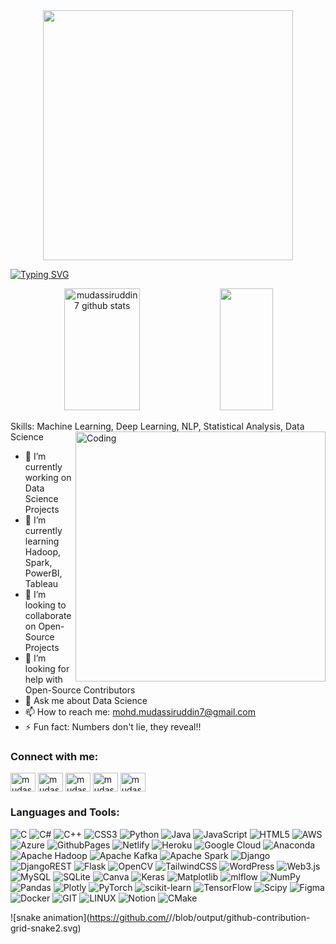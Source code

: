 <div align="center"> <img src='https://memer-new.vercel.app/' style="height: 400px;"/> </div>

[![Typing SVG](https://readme-typing-svg.herokuapp.com/?color=f5f5f7&size=35&center=true&vCenter=true&width=1000&lines=Hey,+I'm+Mudassiruddin!!🌐✨;Full-Time+Data+Geek+!!;+I+make+sense+out+of+data+chaos!!;Let+the+madness+begins!!+🎪🤹‍♂️+:%29)](https://git.io/typing-svg)

<div align="center">  
  <img width="49%" height="195px" src="https://github-readme-stats.vercel.app/api?username=mudassiruddin7&show_icons=true&count_private=true&hide_border=true&title_color=0066cc&icon_color=f5f5f7&text_color=424245&bg_color=f5f5f7" alt="mudassiruddin7 github stats" /> 
  <img width="41%" height="195px" src="https://github-readme-stats.vercel.app/api/top-langs/?username=mudassiruddin7&layout=compact&hide_border=true&title_color=0066cc&text_color=424245&bg_color=f5f5f7" />
</div>

Skills: Machine Learning, Deep Learning, NLP, Statistical Analysis, Data Science
<img align="right" alt="Coding" width="400" src="https://quotes-github-readme.vercel.app/api?type=horizontal&theme=dark">
- 🔭 I’m currently working on Data Science Projects 
- 🌱 I’m currently learning Hadoop, Spark, PowerBI, Tableau
- 👯 I’m looking to collaborate on Open-Source Projects  
- 🤔 I’m looking for help with Open-Source Contributors 
- 💬 Ask me about Data Science 
- 📫 How to reach me: mohd.mudassiruddin7@gmail.com 
- ⚡ Fun fact: Numbers don't lie, they reveal!!

<h3 align="left">Connect with me:</h3>
<p align="left">
<a href="https://github.com/mudassiruddin7" target="blank"><img align="center" src="https://cdn.jsdelivr.net/npm/simple-icons@3.0.1/icons/github.svg" alt="mudassiruddin7" height="30" width="40" /></a>
<a href="https://linkedin.com/in/mudassiruddin21" target="blank"><img align="center" src="https://cdn.jsdelivr.net/npm/simple-icons@3.0.1/icons/linkedin.svg" alt="mudassiruddin21" height="30" width="40" /></a>
<a href="https://instagram.com/mudassiruddin21" target="blank"><img align="center" src="https://cdn.jsdelivr.net/npm/simple-icons@3.0.1/icons/instagram.svg" alt="mudassiruddin21" height="30" width="40" /></a>
<a href="https://www.hackerrank.com/mudassiruddin21" target="blank"><img align="center" src="https://cdn.jsdelivr.net/npm/simple-icons@3.0.1/icons/hackerrank.svg" alt="mudassiruddin21" height="30" width="40" /></a>
<a href="https://www.leetcode.com/mudassiruddin21" target="blank"><img align="center" src="https://cdn.jsdelivr.net/npm/simple-icons@3.0.1/icons/leetcode.svg" alt="mudassiruddin21" height="30" width="40" /></a>
</p>

<h3 align="left">Languages and Tools:</h3>
<p align="left">

![C](https://img.shields.io/badge/c-%2300599C.svg?style=flat-square&logo=c&logoColor=white) ![C#](https://img.shields.io/badge/c%23-%23239120.svg?style=flat-square&logo=c-sharp&logoColor=white) ![C++](https://img.shields.io/badge/c++-%2300599C.svg?style=flat-square&logo=c%2B%2B&logoColor=white) ![CSS3](https://img.shields.io/badge/css3-%231572B6.svg?style=flat-square&logo=css3&logoColor=white) ![Python](https://img.shields.io/badge/python-3670A0?style=flat-square&logo=python&logoColor=ffdd54) ![Java](https://img.shields.io/badge/java-%23ED8B00.svg?style=flat-square&logo=openjdk&logoColor=white) ![JavaScript](https://img.shields.io/badge/javascript-%23323330.svg?style=flat-square&logo=javascript&logoColor=%23F7DF1E) ![HTML5](https://img.shields.io/badge/html5-%23E34F26.svg?style=flat-square&logo=html5&logoColor=white) ![AWS](https://img.shields.io/badge/AWS-%23FF9900.svg?style=flat-square&logo=amazon-aws&logoColor=white) ![Azure](https://img.shields.io/badge/azure-%230072C6.svg?style=flat-square&logo=microsoftazure&logoColor=white) ![GithubPages](https://img.shields.io/badge/github%20pages-121013?style=flat-square&logo=github&logoColor=white) ![Netlify](https://img.shields.io/badge/netlify-%23000000.svg?style=flat-square&logo=netlify&logoColor=#00C7B7) ![Heroku](https://img.shields.io/badge/heroku-%23430098.svg?style=flat-square&logo=heroku&logoColor=white) ![Google Cloud](https://img.shields.io/badge/GoogleCloud-%234285F4.svg?style=flat-square&logo=google-cloud&logoColor=white) ![Anaconda](https://img.shields.io/badge/Anaconda-%2344A833.svg?style=flat-square&logo=anaconda&logoColor=white) ![Apache Hadoop](https://img.shields.io/badge/Apache%20Hadoop-66CCFF?style=flat-square&logo=apachehadoop&logoColor=black) ![Apache Kafka](https://img.shields.io/badge/Apache%20Kafka-000?style=flat-square&logo=apachekafka) ![Apache Spark](https://img.shields.io/badge/Apache%20Spark-FDEE21?style=flat-square&logo=apachespark&logoColor=black) ![Django](https://img.shields.io/badge/django-%23092E20.svg?style=flat-square&logo=django&logoColor=white) ![DjangoREST](https://img.shields.io/badge/DJANGO-REST-ff1709?style=flat-square&logo=django&logoColor=white&color=ff1709&labelColor=gray) ![Flask](https://img.shields.io/badge/flask-%23000.svg?style=flat-square&logo=flask&logoColor=white) ![OpenCV](https://img.shields.io/badge/opencv-%23white.svg?style=flat-square&logo=opencv&logoColor=white) ![TailwindCSS](https://img.shields.io/badge/tailwindcss-%2338B2AC.svg?style=flat-square&logo=tailwind-css&logoColor=white) ![WordPress](https://img.shields.io/badge/WordPress-%23117AC9.svg?style=flat-square&logo=WordPress&logoColor=white) ![Web3.js](https://img.shields.io/badge/web3.js-F16822?style=flat-square&logo=web3.js&logoColor=white) ![MySQL](https://img.shields.io/badge/mysql-%2300000f.svg?style=flat-square&logo=mysql&logoColor=white) ![SQLite](https://img.shields.io/badge/sqlite-%2307405e.svg?style=flat-square&logo=sqlite&logoColor=white) ![Canva](https://img.shields.io/badge/Canva-%2300C4CC.svg?style=flat-square&logo=Canva&logoColor=white) ![Keras](https://img.shields.io/badge/Keras-%23D00000.svg?style=flat-square&logo=Keras&logoColor=white) ![Matplotlib](https://img.shields.io/badge/Matplotlib-%23ffffff.svg?style=flat-square&logo=Matplotlib&logoColor=black) ![mlflow](https://img.shields.io/badge/mlflow-%23d9ead3.svg?style=flat-square&logo=numpy&logoColor=blue) ![NumPy](https://img.shields.io/badge/numpy-%23013243.svg?style=flat-square&logo=numpy&logoColor=white) ![Pandas](https://img.shields.io/badge/pandas-%23150458.svg?style=flat-square&logo=pandas&logoColor=white) ![Plotly](https://img.shields.io/badge/Plotly-%233F4F75.svg?style=flat-square&logo=plotly&logoColor=white) ![PyTorch](https://img.shields.io/badge/PyTorch-%23EE4C2C.svg?style=flat-square&logo=PyTorch&logoColor=white) ![scikit-learn](https://img.shields.io/badge/scikit--learn-%23F7931E.svg?style=flat-square&logo=scikit-learn&logoColor=white) ![TensorFlow](https://img.shields.io/badge/TensorFlow-%23FF6F00.svg?style=flat-square&logo=TensorFlow&logoColor=white) ![Scipy](https://img.shields.io/badge/SciPy-%230C55A5.svg?style=flat-square&logo=scipy&logoColor=%white) ![Figma](https://img.shields.io/badge/figma-%23F24E1E.svg?style=flat-square&logo=figma&logoColor=white) ![Docker](https://img.shields.io/badge/docker-%230db7ed.svg?style=flat-square&logo=docker&logoColor=white) ![GIT](https://img.shields.io/badge/Git-fc6d26?style=flat-square&logo=git&logoColor=white) ![LINUX](https://img.shields.io/badge/Linux-FCC624?style=flat-square&logo=linux&logoColor=black) ![Notion](https://img.shields.io/badge/Notion-%23000000.svg?style=flat-square&logo=notion&logoColor=white) ![CMake](https://img.shields.io/badge/CMake-%23008FBA.svg?style=flat-square&logo=cmake&logoColor=white)
</p>

![snake animation](https://github.com/<seu mudassiruddin7>/<seu mudassiruddin7>/blob/output/github-contribution-grid-snake2.svg)
